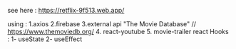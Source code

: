 see here :  https://retflix-9f513.web.app/ 

using :
  1.axios
  2.firebase
  3.external api "The Movie Database" // https://www.themoviedb.org/ 
  4. react-youtube
  5. movie-trailer
react Hooks : 
1- useState 
2- useEffect
